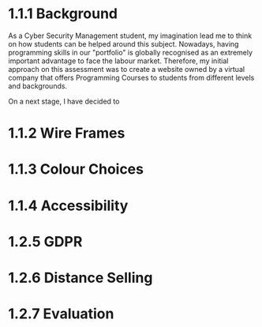 # 1.1.1 Background

As a Cyber Security Management student, my imagination lead me to think on how students can be helped around this subject. 
Nowadays, having programming skills in our "portfolio" is globally recognised as an extremely important advantage to face the labour market. Therefore, my initial approach on this assessment was to create a website owned by a virtual company that offers Programming Courses to students from different levels and backgrounds. 

On a next stage, I have decided to 

# 1.1.2 Wire Frames

# 1.1.3 Colour Choices

# 1.1.4 Accessibility

# 1.2.5 GDPR

# 1.2.6 Distance Selling

# 1.2.7 Evaluation
